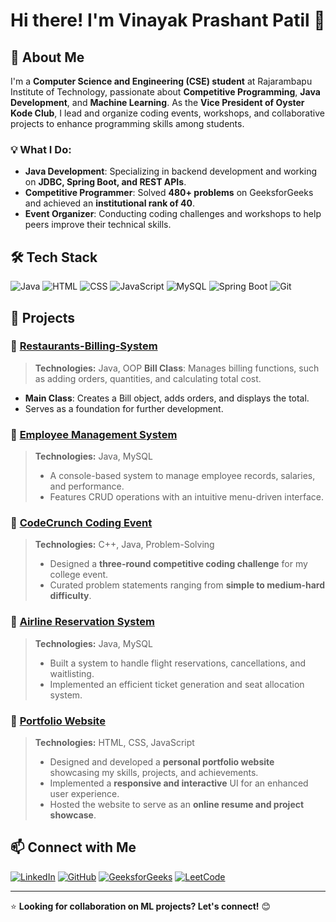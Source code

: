 # Hi there! I'm Vinayak Prashant Patil 👋

## 🚀 About Me
I'm a **Computer Science and Engineering (CSE) student** at Rajarambapu Institute of Technology, passionate about **Competitive Programming**, **Java Development**, and **Machine Learning**. As the **Vice President of Oyster Kode Club**, I lead and organize coding events, workshops, and collaborative projects to enhance programming skills among students.

### 💡 What I Do:
- **Java Development**: Specializing in backend development and working on **JDBC, Spring Boot, and REST APIs**.
- **Competitive Programmer**: Solved **480+ problems** on GeeksforGeeks and achieved an **institutional rank of 40**.
- **Event Organizer**: Conducting coding challenges and workshops to help peers improve their technical skills.

## 🛠️ Tech Stack
![Java](https://img.shields.io/badge/Java-ED8B00?style=for-the-badge&logo=java&logoColor=white)
![HTML](https://img.shields.io/badge/HTML-E34F26?style=for-the-badge&logo=html5&logoColor=white)
![CSS](https://img.shields.io/badge/CSS-1572B6?style=for-the-badge&logo=css3&logoColor=white)
![JavaScript](https://img.shields.io/badge/JavaScript-F7DF1E?style=for-the-badge&logo=javascript&logoColor=black)
![MySQL](https://img.shields.io/badge/MySQL-4479A1?style=for-the-badge&logo=mysql&logoColor=white)
![Spring Boot](https://img.shields.io/badge/Spring%20Boot-6DB33F?style=for-the-badge&logo=spring-boot&logoColor=white)
![Git](https://img.shields.io/badge/Git-F05032?style=for-the-badge&logo=git&logoColor=white)

## 📌 Projects
### 🔹 [Restaurants-Billing-System](https://github.com/Vinayak24Patil/Restaurants-Billing-System)
> **Technologies:** Java, OOP
**Bill Class**: Manages billing functions, such as adding orders, quantities, and calculating total cost.  
- **Main Class**: Creates a Bill object, adds orders, and displays the total.  
- Serves as a foundation for further development.  

### 🔹 [Employee Management System](https://github.com/Vinayak24Patil/Employee-Record-Management)
> **Technologies:** Java, MySQL
> - A console-based system to manage employee records, salaries, and performance.
> - Features CRUD operations with an intuitive menu-driven interface.

### 🔹 [CodeCrunch Coding Event](https://github.com/vinayakpatil7/codecrunch)
> **Technologies:** C++, Java, Problem-Solving
> - Designed a **three-round competitive coding challenge** for my college event.
> - Curated problem statements ranging from **simple to medium-hard difficulty**.

### 🔹 [Airline Reservation System](https://github.com/Vinayak24Patil/Airline_Reservation_System/blob/main/README.md)
> **Technologies:** Java, MySQL
> - Built a system to handle flight reservations, cancellations, and waitlisting.
> - Implemented an efficient ticket generation and seat allocation system.

### 🔹 [Portfolio Website](https://github.com/Vinayak24Patil/Portfolio)
> **Technologies:** HTML, CSS, JavaScript
> - Designed and developed a **personal portfolio website** showcasing my skills, projects, and achievements.
> - Implemented a **responsive and interactive** UI for an enhanced user experience.
> - Hosted the website to serve as an **online resume and project showcase**.



## 📫 Connect with Me
[![LinkedIn](https://img.shields.io/badge/LinkedIn-0A66C2?style=for-the-badge&logo=linkedin&logoColor=white)](https://www.linkedin.com/in/vinayak-patil-485385269/)
[![GitHub](https://img.shields.io/badge/GitHub-181717?style=for-the-badge&logo=github&logoColor=white)](https://github.com/Vinayak24Patil)
[![GeeksforGeeks](https://img.shields.io/badge/GeeksforGeeks-308D46?style=for-the-badge&logo=geeksforgeeks&logoColor=white)](https://www.geeksforgeeks.org/user/vinayak_patil/)
[![LeetCode](https://img.shields.io/badge/LeetCode-FFA116?style=for-the-badge&logo=leetcode&logoColor=white)](https://leetcode.com/u/Vinayak__Patil/)




---
⭐ **Looking for collaboration on ML projects? Let's connect!** 😊

